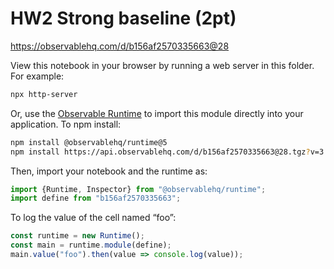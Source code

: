 # HW2 Strong baseline (2pt)

https://observablehq.com/d/b156af2570335663@28

View this notebook in your browser by running a web server in this folder. For
example:

~~~sh
npx http-server
~~~

Or, use the [Observable Runtime](https://github.com/observablehq/runtime) to
import this module directly into your application. To npm install:

~~~sh
npm install @observablehq/runtime@5
npm install https://api.observablehq.com/d/b156af2570335663@28.tgz?v=3
~~~

Then, import your notebook and the runtime as:

~~~js
import {Runtime, Inspector} from "@observablehq/runtime";
import define from "b156af2570335663";
~~~

To log the value of the cell named “foo”:

~~~js
const runtime = new Runtime();
const main = runtime.module(define);
main.value("foo").then(value => console.log(value));
~~~

